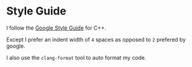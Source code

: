 # Style Guide

I follow the [Google Style Guide](https://google.github.io/styleguide/cppguide.html)
for C++.

Except I prefer an indent width of `4` spaces as opposed to `2` prefered by google.

I also use the `clang-format` tool to auto format my code.